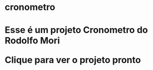 # cronometro

<h1>Esse é um projeto Cronometro do <strong>Rodolfo Mori </Strong>

<p>Clique para ver o projeto pronto</p>

<a href="https://prog-ph.github.io/cronometro/" />

